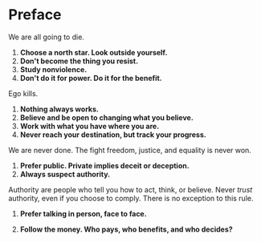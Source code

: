 # Preface

We are all going to die.

1. **Choose a north star. Look outside yourself.**
1. **Don't become the thing you resist.**
1. **Study nonviolence.**
1. **Don't do it for power. Do it for the benefit.**

  Ego kills.

1. **Nothing always works.**
1. **Believe and be open to changing what you believe.**
1. **Work with what you have where you are.**
1. **Never reach your destination, but track your progress.**

  We are never done. The fight freedom, justice, and equality is never won.

1. **Prefer public. Private implies deceit or deception.**
1. **Always suspect authority.**

  Authority are people who tell you how to act, think, or believe. Never *trust* authority, even if you choose to comply. There is no exception to this rule.

1. **Prefer talking in person, face to face.**

1. **Follow the money. Who pays, who benefits, and who decides?**
